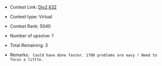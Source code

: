 * Contest Link: [Div2 632](https://codeforces.com/contest/1333)

* Contest type: Virtual

* Contest Rank: 5040

* Number of upsolve: 1

* Total Remaining: 3

* Remarks: &nbsp; `Could have done faster. 1700 problems are easy ! Need to focus a little.`